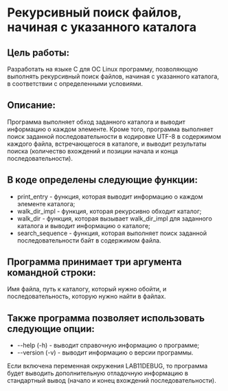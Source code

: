 # Рекурсивный поиск файлов, начиная с указанного каталога

## Цель работы: 

Разработать на языке C для ОС Linux программу, позволяющую выполнять рекурсивный поиск файлов, начиная с указанного каталога, в соответствии с определенными условиями.

## Описание: 

Программа выполняет обход заданного каталога и выводит информацию о каждом элементе. Кроме того, программа выполняет поиск заданной последовательности в кодировке UTF-8 в содержимом каждого файла, встречающегося в каталоге, и выводит результаты поиска (количество вхождений и позиции начала и конца последовательности).

## В коде определены следующие функции:

- print_entry - функция, которая выводит информацию о каждом элементе каталога;
- walk_dir_impl - функция, которая рекурсивно обходит каталог;
- walk_dir - функция, которая вызывает walk_dir_impl для заданного каталога и выводит информацию о каталоге;
- search_sequence - функция, которая выполняет поиск заданной последовательности байт в содержимом файла.

## Программа принимает три аргумента командной строки: 

Имя файла, путь к каталогу, который нужно обойти, и последовательность, которую нужно найти в файлах. 

## Также программа позволяет использовать следующие опции:

- --help (-h) - выводит справочную информацию о программе;
- --version (-v) - выводит информацию о версии программы.

Если включена переменная окружения LAB11DEBUG, то программа будет выводить дополнительную отладочную информацию в стандартный вывод (начало и конец вхождений последовательности).